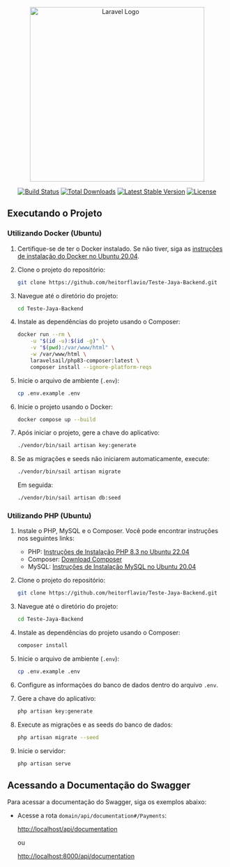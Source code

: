 <p align="center"><a href="https://laravel.com" target="_blank"><img src="https://raw.githubusercontent.com/laravel/art/master/logo-lockup/5%20SVG/2%20CMYK/1%20Full%20Color/laravel-logolockup-cmyk-red.svg" width="400" alt="Laravel Logo"></a></p>

<p align="center">
<a href="https://github.com/laravel/framework/actions"><img src="https://github.com/laravel/framework/workflows/tests/badge.svg" alt="Build Status"></a>
<a href="https://packagist.org/packages/laravel/framework"><img src="https://img.shields.io/packagist/dt/laravel/framework" alt="Total Downloads"></a>
<a href="https://packagist.org/packages/laravel/framework"><img src="https://img.shields.io/packagist/v/laravel/framework" alt="Latest Stable Version"></a>
<a href="https://packagist.org/packages/laravel/framework"><img src="https://img.shields.io/packagist/l/laravel/framework" alt="License"></a>
</p>

## Executando o Projeto

### Utilizando Docker (Ubuntu)

1. Certifique-se de ter o Docker instalado. Se não tiver, siga as [instruções de instalação do Docker no Ubuntu 20.04](https://www.digitalocean.com/community/tutorials/how-to-install-and-use-docker-on-ubuntu-20-04).

2. Clone o projeto do repositório:

    ```bash
    git clone https://github.com/heitorflavio/Teste-Jaya-Backend.git
    ```

3. Navegue até o diretório do projeto:

    ```bash
    cd Teste-Jaya-Backend
    ```

4. Instale as dependências do projeto usando o Composer:

    ```bash
    docker run --rm \
        -u "$(id -u):$(id -g)" \
        -v "$(pwd):/var/www/html" \
        -w /var/www/html \
        laravelsail/php83-composer:latest \
        composer install --ignore-platform-reqs
    ```

5. Inicie o arquivo de ambiente (`.env`):

    ```bash
    cp .env.example .env
    ```

6. Inicie o projeto usando o Docker:

    ```bash
    docker compose up --build
    ```

7. Após iniciar o projeto, gere a chave do aplicativo:

    ```bash
    ./vendor/bin/sail artisan key:generate
    ```

8. Se as migrações e seeds não iniciarem automaticamente, execute:

    ```bash
    ./vendor/bin/sail artisan migrate
    ```

    Em seguida:

    ```bash
    ./vendor/bin/sail artisan db:seed
    ```

### Utilizando PHP (Ubuntu)

1. Instale o PHP, MySQL e o Composer. Você pode encontrar instruções nos seguintes links:

   - PHP: [Instruções de Instalação PHP 8.3 no Ubuntu 22.04](https://www.linuxtuto.com/how-to-install-php-8-3-on-ubuntu-22-04/)
   - Composer: [Download Composer](https://getcomposer.org/download/)
   - MySQL: [Instruções de Instalação MySQL no Ubuntu 20.04](https://www.digitalocean.com/community/tutorials/how-to-install-mysql-on-ubuntu-20-04)

2. Clone o projeto do repositório:

    ```bash
    git clone https://github.com/heitorflavio/Teste-Jaya-Backend.git
    ```

3. Navegue até o diretório do projeto:

    ```bash
    cd Teste-Jaya-Backend
    ```

4. Instale as dependências do projeto usando o Composer:

    ```bash
    composer install
    ```

5. Inicie o arquivo de ambiente (`.env`):

    ```bash
    cp .env.example .env
    ```

6. Configure as informações do banco de dados dentro do arquivo `.env`.

7. Gere a chave do aplicativo:

    ```bash
    php artisan key:generate
    ```

8. Execute as migrações e as seeds do banco de dados:

    ```bash
    php artisan migrate --seed
    ```

9. Inicie o servidor:

    ```bash
    php artisan serve
    ```

## Acessando a Documentação do Swagger

Para acessar a documentação do Swagger, siga os exemplos abaixo:

- Acesse a rota `domain/api/documentation#/Payments`:

    [http://localhost/api/documentation](http://localhost/api/documentation)

  ou

    [http://localhost:8000/api/documentation](http://localhost:8000/api/documentation)